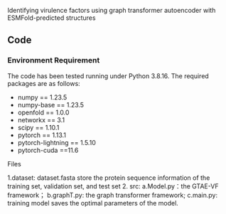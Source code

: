 Identifying virulence factors using graph transformer autoencoder with ESMFold-predicted structures


## Code
### Environment Requirement
The code has been tested running under Python 3.8.16. The required packages are as follows:
- numpy == 1.23.5
- numpy-base == 1.23.5
- openfold == 1.0.0
- networkx == 3.1
- scipy == 1.10.1
- pytorch == 1.13.1
- pytorch-lightning == 1.5.10
- pytorch-cuda ==11.6

Files

1.dataset: dataset.fasta store the protein sequence information of the training set, validation set, and test set
2. src:        a.Model.py：the GTAE-VF framework； 
               b.graphT.py: the graph transformer framework;
               c.main.py: training model saves the optimal parameters of the model.



 


